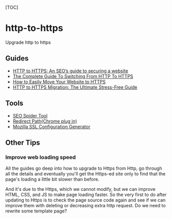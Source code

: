 [TOC]

# http-to-https
Upgrade http to https 


##  Guides

- [HTTP to HTTPS: An SEO’s guide to securing a website](https://searchengineland.com/http-https-seos-guide-securing-website-246940)
- [The Complete Guide To Switching From HTTP To HTTPS](https://www.smashingmagazine.com/2017/06/guide-switching-http-https/)
- [How to Easily Move Your Website to HTTPS](https://www.ssls.com/blog/easily-move-website-https/)
- [HTTP to HTTPS Migration: The Ultimate Stress-Free Guide](https://www.searchenginejournal.com/https-migration-guide/195103/)

## Tools

- [SEO Spider Tool](https://www.screamingfrog.co.uk/seo-spider/)
- [Redirect Path(Chrome plug in)](https://chrome.google.com/webstore/detail/redirect-path/aomidfkchockcldhbkggjokdkkebmdll/related?hl=en)
- [Mozilla SSL Configuration Generator](https://mozilla.github.io/server-side-tls/ssl-config-generator/)

## Other Tips

### Improve web loading speed

All the guides go deep into how to upgrade to Https from Http, go through all the details and eventually you'll get the Https-ed  site only to find that the page's loading a little bit slower than before.

And it's due to the Https, which we cannot modify, but we can improve HTML, CSS, and JS to make page loading faster. So the very first to do after updating to Https is to check the page source code again and see if we can improve them with deleting or decreasing extra http request. Do we need to rewrite some template page?

